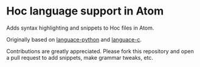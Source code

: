 # Hoc language support in Atom

Adds syntax highlighting and snippets to Hoc files in Atom.

Originally based on [languace-python](https://github.com/atom/language-python)
and [languace-c](https://github.com/atom/language-c).

Contributions are greatly appreciated. Please fork this repository and open a
pull request to add snippets, make grammar tweaks, etc.
